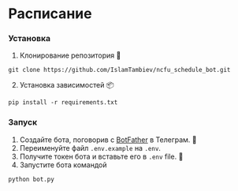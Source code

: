 # Расписание

### Установка
1. Клонирование репозитория 💾  
```shell
git clone https://github.com/IslamTambiev/ncfu_schedule_bot.git
```

2. Установка зависимостей 📦  
```shell
pip install -r requirements.txt
```

### Запуск
1. Создайте бота, поговорив с [BotFather](https://telegram.me/BotFather) в Телеграм. 💬
2. Переименуйте файл `.env.example` на `.env`.
3. Получите токен бота и вставьте его в `.env` file. 🔑
4. Запустите бота командой 
```shell
python bot.py
```